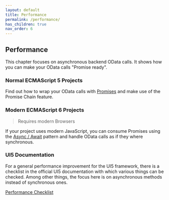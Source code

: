 ```yaml
---
layout: default
title: Performance
permalink: /performance/
has_children: true
nav_order: 6
---
```


## Performance

This chapter focuses on asynchronous backend OData calls. It shows how you can make your OData calls "Promise ready".

### Normal ECMAScript 5 Projects

Find out how to wrap your OData calls with [Promises](https://developer.mozilla.org/en-US/docs/Learn/JavaScript/Asynchronous/Promises) and make use of the Promise Chain feature.

### Modern ECMAScript 6 Projects

> Requires modern Browsers

If your project uses modern JavaScript, you can consume Promises using the [Async / Await](https://developer.mozilla.org/en-US/docs/Learn/JavaScript/Asynchronous/Async_await) pattern and handle OData calls as if they where synchronous.

### UI5 Documentation

For a general performance improvement for the UI5 framework, there is a checklist in the official UI5 documentation with which various things can be checked.
Among other things, the focus here is on asynchronous methods instead of synchronous ones.

[Performance Checklist](https://ui5.sap.com/#/topic/9c6400eb7dc145b78e94a81e6e390780)

